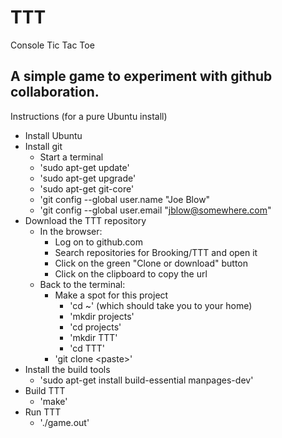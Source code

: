 # TTT
Console Tic Tac Toe

## A simple game to experiment with github collaboration.

Instructions (for a pure Ubuntu install)
* Install Ubuntu
* Install git
  * Start a terminal
  * 'sudo apt-get update'
  * 'sudo apt-get upgrade'
  * 'sudo apt-get git-core'
  * 'git config --global user.name "Joe Blow"
  * 'git config --global user.email "jblow@somewhere.com"
* Download the TTT repository
  * In the browser:
    * Log on to github.com
    * Search repositories for Brooking/TTT and open it
    * Click on the green "Clone or download" button
    * Click on the clipboard to copy the url
  * Back to the terminal:
    * Make a spot for this project
      * 'cd ~' (which should take you to your home)
      * 'mkdir projects'
      * 'cd projects'
      * 'mkdir TTT'
      * 'cd TTT'
    * 'git clone \<paste\>'
* Install the build tools
  * 'sudo apt-get install build-essential manpages-dev'
* Build TTT
  * 'make'
* Run TTT
  * './game.out'
